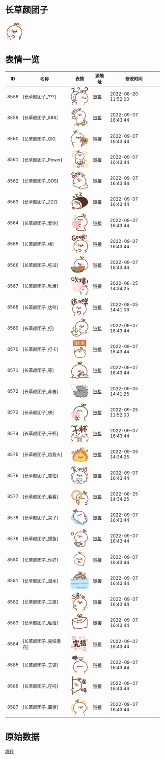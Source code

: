 # 长草颜团子

<img src="./cover.png" height="60" alt="cover" />

# 表情一览

|ID|名称|表情|源地址|修改时间|
|----|----|----|----|----|
|8558|[长草颜团子_???]|<img src="./pic/008558_%5B长草颜团子____%5D.png" height="60" alt="???"/>|[链接](http://i0.hdslb.com/bfs/emote/561cf29716b218e628e082da5191cced6817ac5d.png)|2022-08-20 11:52:00|
|8559|[长草颜团子_886]|<img src="./pic/008559_%5B长草颜团子_886%5D.png" height="60" alt="886"/>|[链接](http://i0.hdslb.com/bfs/emote/768e7a96ef64bd94a7cb35de9a28e0562fd1ac1c.png)|2022-09-07 16:43:44|
|8560|[长草颜团子_OK]|<img src="./pic/008560_%5B长草颜团子_OK%5D.png" height="60" alt="OK"/>|[链接](http://i0.hdslb.com/bfs/emote/be7722f3abd0cc392dbddba255efe7c3293895d0.png)|2022-09-07 16:43:44|
|8561|[长草颜团子_Power]|<img src="./pic/008561_%5B长草颜团子_Power%5D.png" height="60" alt="Power"/>|[链接](http://i0.hdslb.com/bfs/emote/68f91858ad570f9d6d75366318bd076ee7b6fd19.png)|2022-09-07 16:43:44|
|8562|[长草颜团子_SOS]|<img src="./pic/008562_%5B长草颜团子_SOS%5D.png" height="60" alt="SOS"/>|[链接](http://i0.hdslb.com/bfs/emote/70b7852b523d28b2e5b2ba90a5501091cca0d3d5.png)|2022-09-07 16:43:44|
|8563|[长草颜团子_ZZZ]|<img src="./pic/008563_%5B长草颜团子_ZZZ%5D.png" height="60" alt="ZZZ"/>|[链接](http://i0.hdslb.com/bfs/emote/babdc97b2d08022d4fc1d8480dd3abc438aab7dd.png)|2022-09-07 16:43:44|
|8564|[长草颜团子_爱你]|<img src="./pic/008564_%5B长草颜团子_爱你%5D.png" height="60" alt="爱你"/>|[链接](http://i0.hdslb.com/bfs/emote/5eae27d50420723b66f0b13f57d43c825a841a31.png)|2022-09-07 16:43:44|
|8565|[长草颜团子_棒]|<img src="./pic/008565_%5B长草颜团子_棒%5D.png" height="60" alt="棒"/>|[链接](http://i0.hdslb.com/bfs/emote/e23437cb54271227c30401d5143a3dc0ce9abd6c.png)|2022-09-07 16:43:44|
|8566|[长草颜团子_吃瓜]|<img src="./pic/008566_%5B长草颜团子_吃瓜%5D.png" height="60" alt="吃瓜"/>|[链接](http://i0.hdslb.com/bfs/emote/8f1f5d8b0ce719e1ed1170038685db4090eaf0ff.png)|2022-09-07 16:43:44|
|8567|[长草颜团子_吹爆]|<img src="./pic/008567_%5B长草颜团子_吹爆%5D.png" height="60" alt="吹爆"/>|[链接](http://i0.hdslb.com/bfs/emote/81a3e25789c47eaa657569c6b7eb6abe29234d57.png)|2022-08-25 14:34:25|
|8568|[长草颜团子_达咩]|<img src="./pic/008568_%5B长草颜团子_达咩%5D.png" height="60" alt="达咩"/>|[链接](http://i0.hdslb.com/bfs/emote/b4e4d585e13d27738f9a7ee868904eb2a27f922a.png)|2022-08-05 14:41:06|
|8569|[长草颜团子_打]|<img src="./pic/008569_%5B长草颜团子_打%5D.png" height="60" alt="打"/>|[链接](http://i0.hdslb.com/bfs/emote/b6d4c87a26fc9a65e3a10e4a84cbf4398572f598.png)|2022-09-07 16:43:44|
|8570|[长草颜团子_打卡]|<img src="./pic/008570_%5B长草颜团子_打卡%5D.png" height="60" alt="打卡"/>|[链接](http://i0.hdslb.com/bfs/emote/fd4352a5b7f359887cf4aad3a43cd1c396cf5a11.png)|2022-09-07 16:43:44|
|8571|[长草颜团子_等]|<img src="./pic/008571_%5B长草颜团子_等%5D.png" height="60" alt="等"/>|[链接](http://i0.hdslb.com/bfs/emote/30360a541591bbea6b30f205184404504ad3c812.png)|2022-09-07 16:43:44|
|8572|[长草颜团子_非酋]|<img src="./pic/008572_%5B长草颜团子_非酋%5D.png" height="60" alt="非酋"/>|[链接](http://i0.hdslb.com/bfs/emote/1af8cf7969e8156c0a2b7812384144d6f16446f3.png)|2022-09-05 14:41:25|
|8573|[长草颜团子_佛]|<img src="./pic/008573_%5B长草颜团子_佛%5D.png" height="60" alt="佛"/>|[链接](http://i0.hdslb.com/bfs/emote/8d442895aa65e592f01701475b0b5a8b2afe4b7a.png)|2022-09-25 11:52:00|
|8574|[长草颜团子_干杯]|<img src="./pic/008574_%5B长草颜团子_干杯%5D.png" height="60" alt="干杯"/>|[链接](http://i0.hdslb.com/bfs/emote/a1c0a057dbed6504cade998a7dda9d86ea6ac2c4.png)|2022-09-07 16:43:44|
|8575|[长草颜团子_给我火]|<img src="./pic/008575_%5B长草颜团子_给我火%5D.png" height="60" alt="给我火"/>|[链接](http://i0.hdslb.com/bfs/emote/1415b94bf3a359efc1e966daaeede332c612cdbd.png)|2022-09-05 14:34:25|
|8576|[长草颜团子_害怕]|<img src="./pic/008576_%5B长草颜团子_害怕%5D.png" height="60" alt="害怕"/>|[链接](http://i0.hdslb.com/bfs/emote/aa228029c9aa9a525eeccd6bd138de5678584eeb.png)|2022-09-07 16:43:44|
|8577|[长草颜团子_看看]|<img src="./pic/008577_%5B长草颜团子_看看%5D.png" height="60" alt="看看"/>|[链接](http://i0.hdslb.com/bfs/emote/5e1c0e210ff65d5264a063b940a181b8a4a40028.png)|2022-08-25 14:34:25|
|8578|[长草颜团子_哭了]|<img src="./pic/008578_%5B长草颜团子_哭了%5D.png" height="60" alt="哭了"/>|[链接](http://i0.hdslb.com/bfs/emote/239518fc0a634985830bd4fb21f4025464c7a2fa.png)|2022-09-07 16:43:44|
|8579|[长草颜团子_摸鱼]|<img src="./pic/008579_%5B长草颜团子_摸鱼%5D.png" height="60" alt="摸鱼"/>|[链接](http://i0.hdslb.com/bfs/emote/977231fcb94a1d8355c3ed91432db9cb03a1d4e9.png)|2022-09-07 16:43:44|
|8580|[长草颜团子_你好]|<img src="./pic/008580_%5B长草颜团子_你好%5D.png" height="60" alt="你好"/>|[链接](http://i0.hdslb.com/bfs/emote/224ebe690a305f07982f1791f7c8d1c213609d02.png)|2022-09-07 16:43:44|
|8581|[长草颜团子_潜水]|<img src="./pic/008581_%5B长草颜团子_潜水%5D.png" height="60" alt="潜水"/>|[链接](http://i0.hdslb.com/bfs/emote/0008100fb44125ec2e26c85aafbaa6dda335b541.png)|2022-09-07 16:43:44|
|8582|[长草颜团子_三连]|<img src="./pic/008582_%5B长草颜团子_三连%5D.png" height="60" alt="三连"/>|[链接](http://i0.hdslb.com/bfs/emote/c144cdd24984af491a01ceb6382bbc633e7d97a5.png)|2022-09-07 16:43:44|
|8583|[长草颜团子_私信]|<img src="./pic/008583_%5B长草颜团子_私信%5D.png" height="60" alt="私信"/>|[链接](http://i0.hdslb.com/bfs/emote/0d267f6535d9ce4c6f1bb16d9a9d1e10edec0435.png)|2022-09-07 16:43:44|
|8584|[长草颜团子_完结撒花]|<img src="./pic/008584_%5B长草颜团子_完结撒花%5D.png" height="60" alt="完结撒花"/>|[链接](http://i0.hdslb.com/bfs/emote/8f8ee69c4c3b1e136ddb878b88cffd41f1408a00.png)|2022-09-07 16:43:44|
|8585|[长草颜团子_无语]|<img src="./pic/008585_%5B长草颜团子_无语%5D.png" height="60" alt="无语"/>|[链接](http://i0.hdslb.com/bfs/emote/f812226a451d33aa627ed5e27e4f38978cb5b608.png)|2022-09-07 16:43:44|
|8586|[长草颜团子_在吗]|<img src="./pic/008586_%5B长草颜团子_在吗%5D.png" height="60" alt="在吗"/>|[链接](http://i0.hdslb.com/bfs/emote/c5112b7ed7846f0c4e0ce49397271f2f5d111c18.png)|2022-09-07 16:43:44|
|8587|[长草颜团子_震惊]|<img src="./pic/008587_%5B长草颜团子_震惊%5D.png" height="60" alt="震惊"/>|[链接](http://i0.hdslb.com/bfs/emote/1c2590f2cfd34a48d124465c15e585de45a70063.png)|2022-09-07 16:43:44|

# 原始数据

[跳转](./raw.json)

